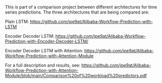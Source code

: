 This is part of a comparison project between different architectures for time series predictions. The three architectures that are being compared are:

Plain LSTM: https://github.com/jpe9at/Alibaba-Workflow-Prediction-with-LSTM

Encoder Decoder LSTM: https://github.com/jpe9at/Alibaba-Workflow-Prediction-with-Encoder-Decoder-LSTM/

Encoder Decoder LSTM with Attention: https://github.com/jpe9at/Alibaba-Workflow-Prediction-with-Attention-Module

For a full description and results, see: https://github.com/jpe9at/Alibaba-Workflow-Prediction-with-Attention-Module/blob/main/Comparison%20of%20workload%20predictors.pdf

